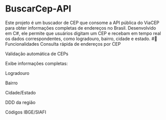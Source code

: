 # BuscarCep-API
Este projeto é um buscador de CEP que consome a API pública do ViaCEP para obter informações completas de endereços no Brasil. Desenvolvido em C#, ele permite que usuários digitam um CEP e recebam em tempo real os dados correspondentes, como logradouro, bairro, cidade e estado.
#🚀 Funcionalidades
Consulta rápida de endereços por CEP

Validação automática de CEPs

Exibe informações completas:

Logradouro

Bairro

Cidade/Estado

DDD da região

Códigos IBGE/SIAFI

